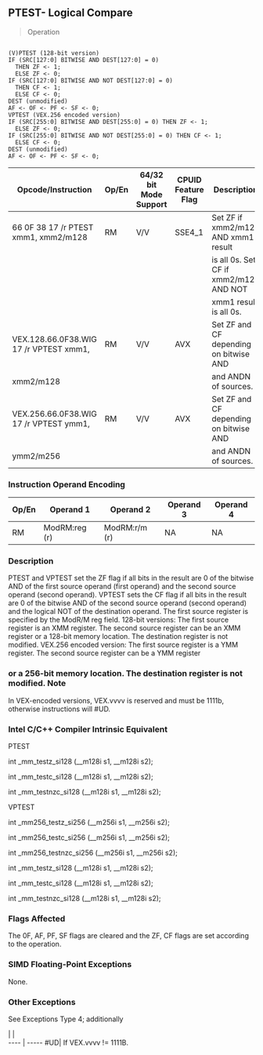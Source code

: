 ## PTEST- Logical Compare

> Operation
``` slim

(V)PTEST (128-bit version)
IF (SRC[127:0] BITWISE AND DEST[127:0] = 0)
  THEN ZF <- 1;
  ELSE ZF <- 0;
IF (SRC[127:0] BITWISE AND NOT DEST[127:0] = 0)
  THEN CF <- 1;
  ELSE CF <- 0;
DEST (unmodified)
AF <- OF <- PF <- SF <- 0;
VPTEST (VEX.256 encoded version)
IF (SRC[255:0] BITWISE AND DEST[255:0] = 0) THEN ZF <- 1;
  ELSE ZF <- 0;
IF (SRC[255:0] BITWISE AND NOT DEST[255:0] = 0) THEN CF <- 1;
  ELSE CF <- 0;
DEST (unmodified)
AF <- OF <- PF <- SF <- 0;

```

 Opcode/Instruction                    | Op/En| 64/32 bit Mode Support| CPUID Feature Flag| Description                           
 ---  | --- | --- | --- | ---
 66 0F 38 17 /r PTEST xmm1, xmm2/m128  | RM   | V/V                   | SSE4_1            | Set ZF if xmm2/m128 AND xmm1 result   
                                       |      |                       |                   | is all 0s. Set CF if xmm2/m128 AND NOT
                                       |      |                       |                   | xmm1 result is all 0s.                
 VEX.128.66.0F38.WIG 17 /r VPTEST xmm1,| RM   | V/V                   | AVX               | Set ZF and CF depending on bitwise AND
 xmm2/m128                             |      |                       |                   | and ANDN of sources.                  
 VEX.256.66.0F38.WIG 17 /r VPTEST ymm1,| RM   | V/V                   | AVX               | Set ZF and CF depending on bitwise AND
 ymm2/m256                             |      |                       |                   | and ANDN of sources.                  

### Instruction Operand Encoding
 Op/En| Operand 1    | Operand 2    | Operand 3| Operand 4
 ---  | --- | --- | --- | ---
 RM   | ModRM:reg (r)| ModRM:r/m (r)| NA       | NA       

### Description
PTEST and VPTEST set the ZF flag if all bits in the result are 0 of the bitwise
AND of the first source operand (first operand) and the second source operand
(second operand). VPTEST sets the CF flag if all bits in the result are 0 of
the bitwise AND of the second source operand (second operand) and the logical
NOT of the destination operand. The first source register is specified by the
ModR/M reg field. 128-bit versions: The first source register is an XMM register.
The second source register can be an XMM register or a 128-bit memory location.
The destination register is not modified. VEX.256 encoded version: The first
source register is a YMM register. The second source register can be a YMM register
### or a 256-bit memory location. The destination register is not modified. Note
In VEX-encoded versions, VEX.vvvv is reserved and must be 1111b, otherwise instructions
will #UD.



### Intel C/C++ Compiler Intrinsic Equivalent
PTEST

int _mm_testz_si128 (__m128i s1, __m128i s2);

int _mm_testc_si128 (__m128i s1, __m128i s2);

int _mm_testnzc_si128 (__m128i s1, __m128i s2);

VPTEST

int _mm256_testz_si256 (__m256i s1, __m256i s2);

int _mm256_testc_si256 (__m256i s1, __m256i s2);

int _mm256_testnzc_si256 (__m256i s1, __m256i s2);

int _mm_testz_si128 (__m128i s1, __m128i s2);

int _mm_testc_si128 (__m128i s1, __m128i s2);

int _mm_testnzc_si128 (__m128i s1, __m128i s2);


### Flags Affected
The 0F, AF, PF, SF flags are cleared and the ZF, CF flags are set according
to the operation.


### SIMD Floating-Point Exceptions
None.


### Other Exceptions
See Exceptions Type 4; additionally

   | |  
---- | -----
 #UD| If VEX.vvvv != 1111B.
